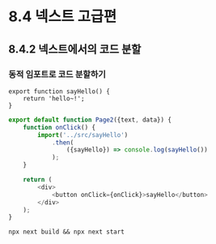 # 8.4 넥스트 고급편
## 8.4.2 넥스트에서의 코드 분할
### 동적 임포트로 코드 분할하기

```코드 8-50 src/sayHello.js
export function sayHello() { 
    return 'hello~!';
}
```

``` pages/page2.js
export default function Page2({text, data}) {
    function onClick() {
        import('../src/sayHello')
            .then(
                ({sayHello}) => console.log(sayHello())
            );
    }

    return (
        <div>
            <button onClick={onClick}>sayHello</button>
        </div>
    );
}
```

```
npx next build && npx next start
```